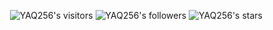 <p align="right">
	<img alt="YAQ256's visitors" src="https://komarev.com/ghpvc/?username=crtorres&color=0065bd&style=flat&label=visitors" />
	<img alt="YAQ256's followers" src="https://img.shields.io/github/followers/crtorres?color=blue" />
	<img alt="YAQ256's stars" src="https://img.shields.io/github/stars/crtorres?color=blue" />
</p>
